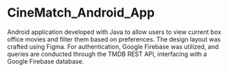 # CineMatch_Android_App


Android application developed with Java to allow users to view current box office movies and filter them based on preferences. The design layout was crafted using Figma. For authentication, Google Firebase was utilized, and queries are conducted through the TMDB REST API, interfacing with a Google Firebase database.
